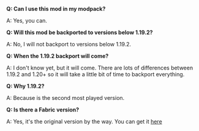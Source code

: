 **Q: Can I use this mod in my modpack?**

A: Yes, you can.

**Q: Will this mod be backported to versions below 1.19.2?**

A: No, I will not backport to versions below 1.19.2.

**Q: When the 1.19.2 backport will come?**

A: I don't know yet, but it will come. There are lots of differences between 1.19.2 and 1.20+ so it will take a little bit of time to backport everything.

**Q: Why 1.19.2?**

A: Because is the second most played version.

**Q: Is there a Fabric version?**

A: Yes, it's the original version by the way. You can get it [here](https://www.curseforge.com/minecraft/mc-mods/bosses-of-mass-destruction)
